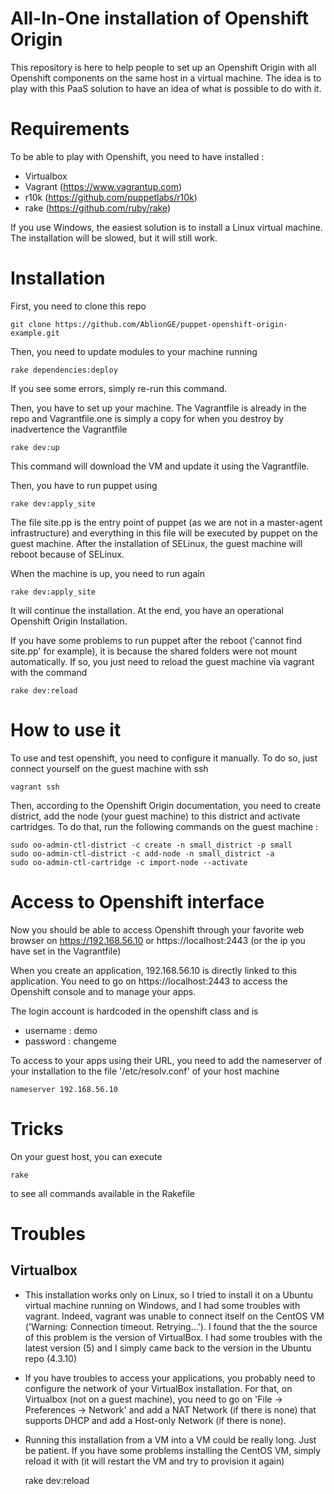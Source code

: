 # All-In-One installation of Openshift Origin

This repository is here to help people to set up an Openshift Origin with all Openshift components on the same host in a virtual machine. The idea is to play with this PaaS solution to have an idea of what is possible to do with it. 

# Requirements

To be able to play with Openshift, you need to have installed :

* Virtualbox
* Vagrant (https://www.vagrantup.com)
* r10k (https://github.com/puppetlabs/r10k)
* rake (https://github.com/ruby/rake)

If you use Windows, the easiest solution is to install a Linux virtual machine. The installation will be slowed, but it will still work.

# Installation

First, you need to clone this repo

    git clone https://github.com/AblionGE/puppet-openshift-origin-example.git

Then, you need to update modules to your machine running

    rake dependencies:deploy

If you see some errors, simply re-run this command.

Then, you have to set up your machine. The Vagrantfile is already in the repo and Vagrantfile.one is simply a copy for when you destroy by inadvertence the Vagrantfile

    rake dev:up

This command will download the VM and update it using the Vagrantfile.

Then, you have to run puppet using

    rake dev:apply_site

The file site.pp is the entry point of puppet (as we are not in a master-agent infrastructure) and everything in this file will be executed by puppet on the guest machine. After the installation of SELinux, the guest machine will reboot because of SELinux.

When the machine is up, you need to run again

    rake dev:apply_site

It will continue the installation. At the end, you have an operational Openshift Origin Installation.

If you have some problems to run puppet after the reboot ('cannot find site.pp' for example), it is because the shared folders were not mount automatically. If so, you just need to reload the guest machine via vagrant with the command

    rake dev:reload

# How to use it

To use and test openshift, you need to configure it manually.
To do so, just connect yourself on the guest machine with ssh

    vagrant ssh

Then, according to the Openshift Origin documentation, you need to create district, add the node (your guest machine) to this district and activate cartridges.
To do that, run the following commands on the guest machine :

    sudo oo-admin-ctl-district -c create -n small_district -p small
    sudo oo-admin-ctl-district -c add-node -n small_district -a
    sudo oo-admin-ctl-cartridge -c import-node --activate

# Access to Openshift interface

Now you should be able to access Openshift through your favorite web browser on https://192.168.56.10 or https://localhost:2443 (or the ip you have set in the Vagrantfile)

When you create an application, 192.168.56.10 is directly linked to this application. You need to go on https://localhost:2443 to access the Openshift console and to manage your apps.

The login account is hardcoded in the openshift class and is
- username : demo
- password : changeme

To access to your apps using their URL, you need to add the nameserver of your installation to the file '/etc/resolv.conf' of your host machine

    nameserver 192.168.56.10

# Tricks
On your guest host, you can execute

    rake
    
to see all commands available in the Rakefile

# Troubles

## Virtualbox
- This installation works only on Linux, so I tried to install it on a Ubuntu virtual machine running on Windows, and I had some troubles with vagrant. Indeed, vagrant was unable to connect itself on the CentOS VM ('Warning: Connection timeout. Retrying...'). I found that the the source of this problem is the version of VirtualBox. I had some troubles with the latest version (5) and I simply came back to the version in the Ubuntu repo (4.3.10)
- If you have troubles to access your applications, you probably need to configure the network of your VirtualBox installation. For that, on Virtualbox (not on a guest machine), you need to go on 'File -> Preferences -> Network' and add a NAT Network (if there is none) that supports DHCP and add a Host-only Network (if there is none).
- Running this installation from a VM into a VM could be really long. Just be patient. If you have some problems installing the CentOS VM, simply reload it with (it will restart the VM and try to provision it again)


    rake dev:reload

